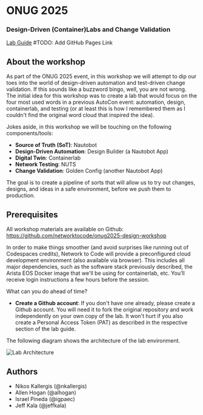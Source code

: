 # ONUG 2025

### Design-Driven (Container)Labs and Change Validation

[Lab Guide](./docs/index.md) #TODO: Add GitHub Pages Link

## About the workshop
As part of the ONUG 2025 event, in this workshop we will attempt to dip our toes into the world of design-driven automation and test-driven change validation. If this sounds like a buzzword bingo, well, you are not wrong. The initial idea for this workshop was to create a lab that would focus on the four most used words in a previous AutoCon event: automation, design, containerlab, and testing (or at least this is how I remembered them as I couldn't find the original word cloud that inspired the idea).

Jokes aside, in this workshop we will be touching on the following components/tools:
- **Source of Truth (SoT)**: Nautobot
- **Design-Driven Automation**: Design Builder (a Nautobot App)
- **Digital Twin**: Containerlab
- **Network Testing**: NUTS
- **Change Validation**: Golden Config (another Nautobot App)

The goal is to create a pipeline of sorts that will allow us to try out changes, designs, and ideas in a safe environment, before we push them to production.


## Prerequisites
All workshop materials are available on Github: https://github.com/networktocode/onug2025-design-workshop

In order to make things smoother (and avoid surprises like running out of Codespaces credits), Network to Code will provide a preconfigured cloud development environment (also available via browser). This includes all major dependencies, such as the software stack previously described, the Arista EOS Docker image that we'll be using for containerlab, etc. You’ll receive login instructions a few hours before the session.

What can you do ahead of time?
- **Create a Github account**: If you don't have one already, please create a Github account. You will need it to fork the original repository and work independently on your own copy of the lab. It won't hurt if you also create a Personal Access Token (PAT) as described in the respective section of the lab guide.

The following diagram shows the architecture of the lab environment.

![Lab Architecture](./lab_guide/images/lab_architecture.png)


## Authors
- Nikos Kallergis (@nkallergis)
- Allen Hogan (@alhogan)
- Israel Pineda (@igpaec)
- Jeff Kala (@jeffkala)